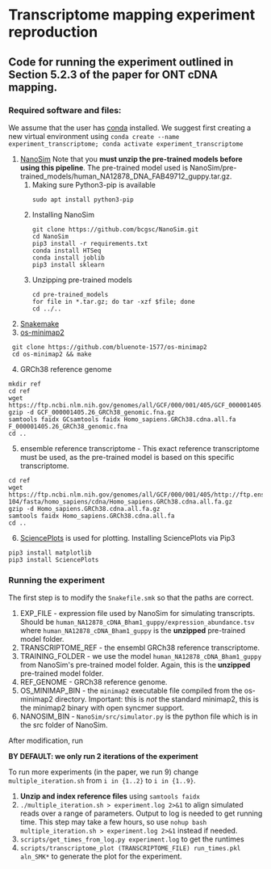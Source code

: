 # Transcriptome mapping experiment reproduction

## Code for running the experiment outlined in Section 5.2.3 of the paper for ONT cDNA mapping. 

### Required software and files:

We assume that the user has [conda](https://conda.io/projects/conda/en/latest/user-guide/install/linux.html) installed. We suggest first creating a new virtual environment using ``conda create --name experiment_transcriptome; conda activate experiment_transcriptome``

1. [NanoSim](https://github.com/bcgsc/NanoSim)  Note that you **must unzip the pre-trained models before using this pipeline**. The pre-trained model used is NanoSim/pre-trained_models/human_NA12878_DNA_FAB49712_guppy.tar.gz.
    1. Making sure Python3-pip is available
        ```
        sudo apt install python3-pip
        ```
    1. Installing NanoSim
        ```
        git clone https://github.com/bcgsc/NanoSim.git
        cd NanoSim
        pip3 install -r requirements.txt
        conda install HTSeq
        conda install joblib
        pip3 install sklearn
        ```
    1. Unzipping pre-trained models
        ```
        cd pre-trained_models
        for file in *.tar.gz; do tar -xzf $file; done
        cd ../..
2. [Snakemake](https://snakemake.readthedocs.io/en/stable/getting_started/installation.html)
3. [os-minimap2](https://github.com/bluenote-1577/os-minimap2) 
```
 git clone https://github.com/bluenote-1577/os-minimap2
 cd os-minimap2 && make
```
4. GRCh38 reference genome
```
mkdir ref
cd ref
wget https://ftp.ncbi.nlm.nih.gov/genomes/all/GCF/000/001/405/GCF_000001405.26_GRCh38/GCF_000001405.26_GRCh38_genomic.fna.gz
gzip -d GCF_000001405.26_GRCh38_genomic.fna.gz
samtools faidx GCsamtools faidx Homo_sapiens.GRCh38.cdna.all.fa
F_000001405.26_GRCh38_genomic.fna
cd ..
```
5. ensemble reference transcriptome - This exact reference transcriptome must be used, as the pre-trained model is based on this specific transcriptome.
```
cd ref
wget https://ftp.ncbi.nlm.nih.gov/genomes/all/GCF/000/001/405/http://ftp.ensembl.org/pub/release-104/fasta/homo_sapiens/cdna/Homo_sapiens.GRCh38.cdna.all.fa.gz
gzip -d Homo_sapiens.GRCh38.cdna.all.fa.gz
samtools faidx Homo_sapiens.GRCh38.cdna.all.fa
cd ..
``` 
6. [SciencePlots](https://github.com/garrettj403/SciencePlots) is used for plotting. Installing SciencePlots via Pip3
```
pip3 install matplotlib 
pip3 install SciencePlots 
```
### Running the experiment

The first step is to modify the `Snakefile.smk` so that the paths are correct.

1. EXP_FILE - expression file used by NanoSim for simulating transcripts. Should be `human_NA12878_cDNA_Bham1_guppy/expression_abundance.tsv` where `human_NA12878_cDNA_Bham1_guppy` is the **unzipped** pre-trained model folder.
2. TRANSCRIPTOME_REF - the ensembl GRCh38 reference transcriptome. 
3. TRAINING_FOLDER - we use the model `human_NA12878_cDNA_Bham1_guppy` from NanoSim's pre-trained model folder. Again, this is the **unzipped** pre-trained model folder. 
4. REF_GENOME - GRCh38 reference genome.
5. OS_MINIMAP_BIN - the `minimap2` executable file compiled from the os-minimap2 directory. Important: this is _not_ the standard minimap2, this is the minimap2 binary with open syncmer support.
6. NANOSIM_BIN - ``NanoSim/src/simulator.py`` is the python file which is in the src folder of NanoSim. 

After modification, run 

**BY DEFAULT: we only run 2 iterations of the experiment**

To run more experiments (in the paper, we run 9) change `multiple_iteration.sh` from `i in {1..2}` to `i in {1..9}`.

1. **Unzip and index reference files** using `samtools faidx` 
2. `./multiple_iteration.sh > experiment.log 2>&1` to align simulated reads over a range of parameters. Output to log is needed to get running time. This step may take a few hours, so use `nohup bash multiple_iteration.sh > experiment.log 2>&1` instead if needed.
3. `scripts/get_times_from_log.py experiment.log` to get the runtimes
4. `scripts/transcriptome_plot (TRANSCRIPTOME_FILE) run_times.pkl aln_SMK*` to generate the plot for the experiment. 
